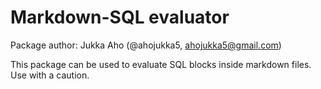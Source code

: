 # Markdown-SQL evaluator

Package author: Jukka Aho (@ahojukka5, ahojukka5@gmail.com)

This package can be used to evaluate SQL blocks inside markdown files. Use with
a caution.
